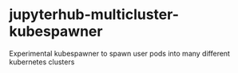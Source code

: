 # jupyterhub-multicluster-kubespawner
Experimental kubespawner to spawn user pods into many different kubernetes clusters
